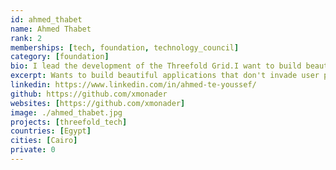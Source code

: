 ```yaml
---
id: ahmed_thabet
name: Ahmed Thabet
rank: 2
memberships: [tech, foundation, technology_council]
category: [foundation]
bio: I lead the development of the Threefold Grid.I want to build beautiful applications that don't productize the users or invade their privacy.
excerpt: Wants to build beautiful applications that don't invade user privacy.
linkedin: https://www.linkedin.com/in/ahmed-te-youssef/
github: https://github.com/xmonader
websites: [https://github.com/xmonader]
image: ./ahmed_thabet.jpg
projects: [threefold_tech]
countries: [Egypt]
cities: [Cairo]
private: 0
---
```


